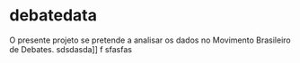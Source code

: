 # debatedata
O presente projeto se pretende a analisar os dados no Movimento Brasileiro de Debates.
sdsdasda]]
f
sfasfas
